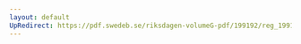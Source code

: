 ```yaml
---
layout: default
UpRedirect: https://pdf.swedeb.se/riksdagen-volumeG-pdf/199192/reg_199192_SkU/reg_199192_SkU_0012.pdf
---
```

